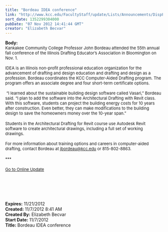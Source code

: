 ```yaml
---
title: "Bordeau IDEA conference"
link: "http://www.kcc.edu/FacultyStaff/update/Lists/Announcements/DispForm.aspx?ID=891"
sort_date: 1352299304000
pubDate: "07 Nov 2012 14:41:44 GMT"
creator: "Elizabeth Becvar"
---
```


<div><b>Body:</b> <div class="ExternalClassC0284527CFEA458D8A7F98C561A4177B"><div><font size="2">Kankakee Community College Professor John Bordeau attended the 55th annual fall conference of the Illinois Drafting Educator’s Association in Bloomington on Nov. 1.</font></div>
<div><font size="2"> <br />IDEA is an Illinois non-profit professional education organization for the advancement of drafting and design education and drafting and design as a profession. Bordeau coordinates the KCC Computer-Aided Drafting program. The program offers an associate degree and four short-term certificate options.</font></div>
<div><font size="2"> </font></div>
<div><font size="2"> “I learned about the sustainable building design software called Vasari,” Bordeau said. “I plan to add the software into the Architectural Drafting with Revit class. With this software, students can project the building energy costs for 10 years after construction. Even better, they can make modifications to the building design to save the homeowners money over the 10-year span.”</font></div>
<div><font size="2"></font> </div>
<div><font size="2">Students in the Architectural Drafting for Revit course use Autodesk Revit software to create architectural drawings, including a full set of working drawings.</font></div>
<div><font size="2"> <br />For more information about training options and careers in computer-aided drafting, contact Bordeau at </font><a href="mailto:jbordeau@kcc.edu"><font size="2">jbordeau@kcc.edu</font></a><font size="2"> or 815-802-8863.</font></div>
<div><font size="2"></font> </div>
<div><font size="2">***</font></div>
<div><font size="2"></font> </div>
<div><font size="2"><a href="/FacultyStaff/update/Pages/dailyupdate.aspx">Go to Online Update</a></font></div>
<p><font size="2"></font> </p>
<p> </p>
<div><br /></div></div></div>
<div><b>Expires:</b> 11/21/2012</div>
<div><b>Created:</b> 11/7/2012 8:41 AM</div>
<div><b>Created By:</b> Elizabeth Becvar</div>
<div><b>Start Date:</b> 11/7/2012</div>
<div><b>Title:</b> Bordeau IDEA conference</div>
